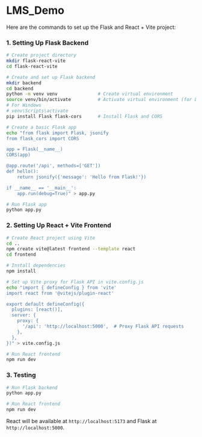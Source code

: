 # LMS_Demo
Here are the commands to set up the Flask and React + Vite project:

### 1. **Setting Up Flask Backend**

```bash
# Create project directory
mkdir flask-react-vite
cd flask-react-vite

# Create and set up Flask backend
mkdir backend
cd backend
python -m venv venv               # Create virtual environment
source venv/bin/activate          # Activate virtual environment (for Linux/Mac)
# For Windows
# venv\Scripts\activate
pip install Flask flask-cors      # Install Flask and CORS

# Create a basic Flask app
echo "from flask import Flask, jsonify
from flask_cors import CORS

app = Flask(__name__)
CORS(app)

@app.route('/api', methods=['GET'])
def hello():
    return jsonify({'message': 'Hello from Flask!'})

if __name__ == '__main__':
    app.run(debug=True)" > app.py

# Run Flask app
python app.py
```

### 2. **Setting Up React + Vite Frontend**

```bash
# Create React project using Vite
cd ..
npm create vite@latest frontend --template react
cd frontend

# Install dependencies
npm install

# Set up Vite proxy for Flask API in vite.config.js
echo "import { defineConfig } from 'vite'
import react from '@vitejs/plugin-react'

export default defineConfig({
  plugins: [react()],
  server: {
    proxy: {
      '/api': 'http://localhost:5000',  # Proxy Flask API requests
    },
  },
})" > vite.config.js

# Run React frontend
npm run dev
```

### 3. **Testing**

```bash
# Run Flask backend
python app.py

# Run React frontend
npm run dev
```

React will be available at `http://localhost:5173` and Flask at `http://localhost:5000`.
